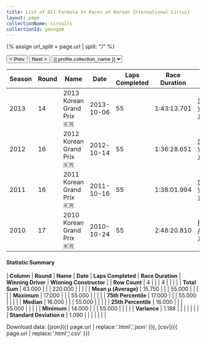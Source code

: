 ```yaml
---
title: List of All Formula 1® Races at Korean International Circuit
layout: page
collectionName: circuits
collectionId: yeongam
---
```


{% assign url_split = page.url | split: "/" %}
<div id="collection-navigation">
<button onclick="selector.options[selector.selectedIndex-1].value && (window.location = selector.options[selector.selectedIndex-1].value);">&lt; Prev</button>
<button onclick="selector.options[selector.selectedIndex+1].value && (window.location = selector.options[selector.selectedIndex+1].value);">Next &gt;</button>
<select id="selector" onchange="this.options[this.selectedIndex].value && (window.location = this.options[this.selectedIndex].value);">
  {% for collectionId in site.data[page.collectionName].refs %}
    {% if collectionId == page.collectionId %}
      {% assign selected = "selected" %}
    {% else %}
      {% assign selected = "" %}
    {% endif %}
    {% assign profile = site.data[page.collectionName][collectionId].profile %}
    <option value="/f1/{{ page.collectionName }}/{{ collectionId }}/{{ url_split[4] }}" {{ selected }}>{{ profile.collection_name }}</option>
  {% endfor %}
</select>
</div>

| Season | Round | Name | Date | Laps Completed | Race Duration | Winning Driver | Winning Constructor |
|--|--|--|--|--|--|--|--|
| 2013 | 14 | 2013 Korean Grand Prix 🇰🇷 | 2013-10-06 | 55 | 1:43:13.701 | [Sebastian Vettel 🇩🇪](/f1/drivers/vettel) | Red Bull 🇦🇹 |
| 2012 | 16 | 2012 Korean Grand Prix 🇰🇷 | 2012-10-14 | 55 | 1:36:28.651 | [Sebastian Vettel 🇩🇪](/f1/drivers/vettel) | Red Bull 🇦🇹 |
| 2011 | 16 | 2011 Korean Grand Prix 🇰🇷 | 2011-10-16 | 55 | 1:38:01.994 | [Sebastian Vettel 🇩🇪](/f1/drivers/vettel) | Red Bull 🇦🇹 |
| 2010 | 17 | 2010 Korean Grand Prix 🇰🇷 | 2010-10-24 | 55 | 2:48:20.810 | [Fernando Alonso 🇪🇸](/f1/drivers/alonso) | Ferrari 🇮🇹 |

#### Statistic Summary

| **Column** | **Round** | **Name** | **Date** | **Laps Completed** | **Race Duration** | **Winning Driver** | **Winning Constructor** |
| **Row Count** | 4 |  |  | 4 |  |  |  |
| **Total Sum** | 63.000 |  |  | 220.000 |  |  |  |
| **Mean μ (Average)** | 15.750 |  |  | 55.000 |  |  |  |
| **Maximum** | 17.000 |  |  | 55.000 |  |  |  |
| **75th Percentile** | 17.000 |  |  | 55.000 |  |  |  |
| **Median** | 16.000 |  |  | 55.000 |  |  |  |
| **25th Percentile** | 16.000 |  |  | 55.000 |  |  |  |
| **Minimum** | 14.000 |  |  | 55.000 |  |  |  |
| **Variance** | 1.188 |  |  |  |  |  |  |
| **Standard Deviation σ** | 1.090 |  |  |  |  |  |  |

Download data: [json]({{ page.url | replace:'.html','.json' }}), [csv]({{ page.url | replace:'.html','.csv' }})

